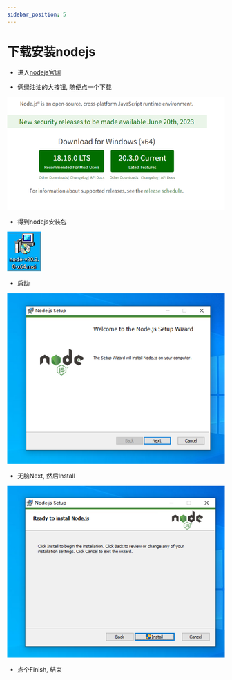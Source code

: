 ```yaml
---
sidebar_position: 5
---
```


# 下载安装nodejs

* 进入[nodejs官网](https://nodejs.org/en)

* 俩绿油油的大按钮, 随便点一个下载

![](_images/nodejs官网.png)

* 得到nodejs安装包

![](_images/nodejs安装包.png)

* 启动

![](_images/nodejs1.png)

* 无脑Next, 然后Install

![](_images/nodejs2.png)

* 点个Finish, 结束
